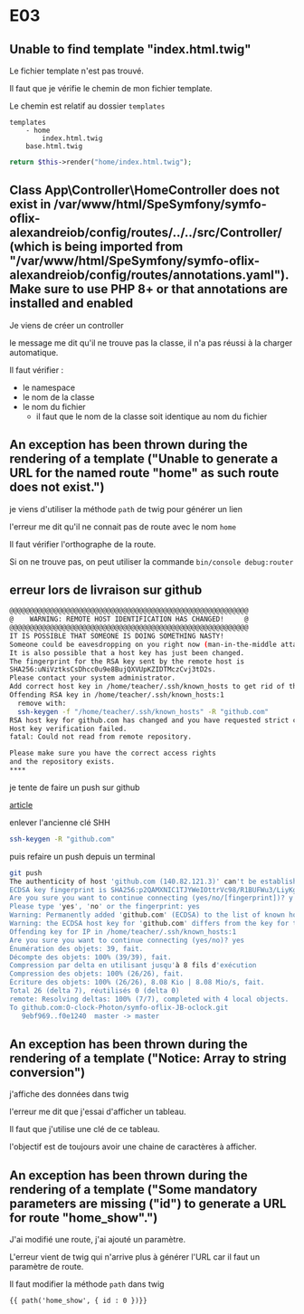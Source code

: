 # E03

## Unable to find template "index.html.twig"

Le fichier template n'est pas trouvé.

Il faut que je vérifie le chemin de mon fichier template.

Le chemin est relatif au dossier `templates`

```text
templates
    - home
        index.html.twig
    base.html.twig
```

```php
return $this->render("home/index.html.twig");
```

## Class App\Controller\HomeController does not exist in /var/www/html/SpeSymfony/symfo-oflix-alexandreiob/config/routes/../../src/Controller/ (which is being imported from "/var/www/html/SpeSymfony/symfo-oflix-alexandreiob/config/routes/annotations.yaml"). Make sure to use PHP 8+ or that annotations are installed and enabled

Je viens de créer un controller

le message me dit qu'il ne trouve pas la classe, il n'a pas réussi à la charger automatique.

Il faut vérifier :

* le namespace
* le nom de la classe
* le nom du fichier
  * il faut que le nom de la classe soit identique au nom du fichier

## An exception has been thrown during the rendering of a template ("Unable to generate a URL for the named route "home" as such route does not exist.")

je viens d'utiliser la méthode `path` de twig pour générer un lien

l'erreur me dit qu'il ne connait pas de route avec le nom `home`

Il faut vérifier l'orthographe de la route.

Si on ne trouve pas, on peut utiliser la commande `bin/console debug:router`

## erreur lors de livraison sur github

```bash
@@@@@@@@@@@@@@@@@@@@@@@@@@@@@@@@@@@@@@@@@@@@@@@@@@@@@@@@@@@
@    WARNING: REMOTE HOST IDENTIFICATION HAS CHANGED!     @
@@@@@@@@@@@@@@@@@@@@@@@@@@@@@@@@@@@@@@@@@@@@@@@@@@@@@@@@@@@
IT IS POSSIBLE THAT SOMEONE IS DOING SOMETHING NASTY!
Someone could be eavesdropping on you right now (man-in-the-middle attack)!
It is also possible that a host key has just been changed.
The fingerprint for the RSA key sent by the remote host is
SHA256:uNiVztksCsDhcc0u9e8BujQXVUpKZIDTMczCvj3tD2s.
Please contact your system administrator.
Add correct host key in /home/teacher/.ssh/known_hosts to get rid of this message.
Offending RSA key in /home/teacher/.ssh/known_hosts:1
  remove with:
  ssh-keygen -f "/home/teacher/.ssh/known_hosts" -R "github.com"
RSA host key for github.com has changed and you have requested strict checking.
Host key verification failed.
fatal: Could not read from remote repository.

Please make sure you have the correct access rights
and the repository exists.
****
```

je tente de faire un push sur github

[article](https://github.blog/2023-03-23-we-updated-our-rsa-ssh-host-key/)

enlever l'ancienne clé SHH

```bash
ssh-keygen -R "github.com"
```

puis refaire un push depuis un terminal

```bash
git push
The authenticity of host 'github.com (140.82.121.3)' can't be established.
ECDSA key fingerprint is SHA256:p2QAMXNIC1TJYWeIOttrVc98/R1BUFWu3/LiyKgUfQM.
Are you sure you want to continue connecting (yes/no/[fingerprint])? y
Please type 'yes', 'no' or the fingerprint: yes
Warning: Permanently added 'github.com' (ECDSA) to the list of known hosts.
Warning: the ECDSA host key for 'github.com' differs from the key for the IP address '140.82.121.3'
Offending key for IP in /home/teacher/.ssh/known_hosts:1
Are you sure you want to continue connecting (yes/no)? yes
Énumération des objets: 39, fait.
Décompte des objets: 100% (39/39), fait.
Compression par delta en utilisant jusqu'à 8 fils d'exécution
Compression des objets: 100% (26/26), fait.
Écriture des objets: 100% (26/26), 8.08 Kio | 8.08 Mio/s, fait.
Total 26 (delta 7), réutilisés 0 (delta 0)
remote: Resolving deltas: 100% (7/7), completed with 4 local objects.
To github.com:O-clock-Photon/symfo-oflix-JB-oclock.git
   9ebf969..f0e1240  master -> master
```

## An exception has been thrown during the rendering of a template ("Notice: Array to string conversion")

j'affiche des données dans twig

l'erreur me dit que j'essai d'afficher un tableau.

Il faut que j'utilise une clé de ce tableau.

l'objectif est de toujours avoir une chaine de caractères à afficher.

## An exception has been thrown during the rendering of a template ("Some mandatory parameters are missing ("id") to generate a URL for route "home_show".")

J'ai modifié une route, j'ai ajouté un paramètre.

L'erreur vient de twig qui n'arrive plus à générer l'URL car il faut un paramètre de route.

Il faut modifier la méthode `path` dans twig

```twig
{{ path('home_show', { id : 0 })}}
```
